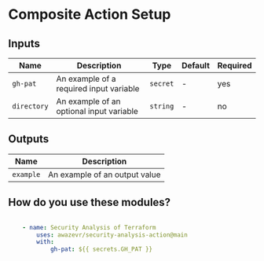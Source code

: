 # Composite Action Setup


## Inputs

| Name               | Description                              | Type           | Default | Required |
| ------------------ | ---------------------------------------- | -------------- | ------- | -------- |
| `gh-pat`           | An example of a required input variable  | `secret`       | -       | yes      |
| `directory`        | An example of an optional input variable | `string`       | -       | no       |


## Outputs

| Name      | Description                    |
| --------- | ------------------------------ |
| `example` | An example of an output value  |



## How do you use these modules?

```yml

    - name: Security Analysis of Terraform
        uses: awazevr/security-analysis-action@main
        with:
            gh-pat: ${{ secrets.GH_PAT }}


```